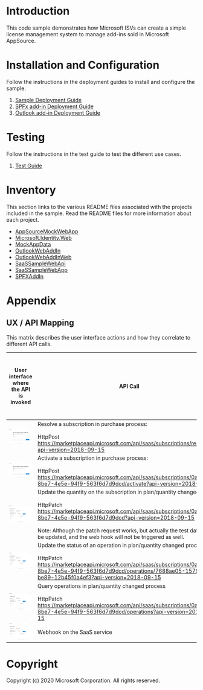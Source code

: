 # Introduction 
This code sample demonstrates how Microsoft ISVs can create a simple license management system to manage add-ins sold in Microsoft AppSource.

# Installation and Configuration
Follow the instructions in the deployment guides to install and configure the sample.

1. [Sample Deployment Guide](/Deployment/DeploymentGuide.MD)
2. [SPFx add-in Deployment Guide](/Deployment/SPFx/DeploymentGuide.md)
3. [Outlook add-in Deployment Guide](/Deployment/AddIn/DeploymentGuide.md)

# Testing
Follow the instructions in the test guide to test the different use cases.

1. [Test Guide](/Test/TestGuide.md)

# Inventory
This section links to the various README files associated with the projects included in the sample.  Read the README files for more information about each project.

- [AppSourceMockWebApp](/MonetizationCodeSample/AppSourceMockWebApp/README.MD)
- [Microsoft.Identity.Web](/MonetizationCodeSample/Microsoft.Identity.Web/README.md)
- [MockAppData](/MonetizationCodeSample/MockAppData/README.MD)
- [OutlookWebAddIn](/MonetizationCodeSample/OutlookWebAddIn/README.MD)
- [OutlookWebAddInWeb](/MonetizationCodeSample/OutlookWebAddInWeb/README.MD)
- [SaaSSampleWebApi](/MonetizationCodeSample/SaaSSampleWebApi/README.MD)
- [SaaSSampleWebApp](/MonetizationCodeSample/SaaSSampleWebApp/README.MD)
- [SPFXAddIn](/MonetizationCodeSample/SPFXAddIn/README.md)

# Appendix

## UX / API Mapping

This matrix describes the user interface actions and how they correlate to different API calls.

| User interface where the API is invoked  | API Call                                                                                                                                                                                                                                                                                                                                                                    | Mock API Exists | Mock API Works | Can we test the Mock API without the offer being published to the public? | Can we test the Production API without the offer being published to the public? |
|------------------------------------------|-----------------------------------------------------------------------------------------------------------------------------------------------------------------------------------------------------------------------------------------------------------------------------------------------------------------------------------------------------------------------------|-----------------|----------------|---------------------------------------------------------------------------|---------------------------------------------------------------------------------|
| ![](images/contoso_app_purchase.png)     | Resolve a subscription in purchase process: <br/><br/>HttpPost<br/> https://marketplaceapi.microsoft.com/api/saas/subscriptions/resolve?api-version=2018-09-15                                                                                                                                                                                                              | Yes             | Yes            | Yes                                                                       | No                                                                              |
| ![](images/contoso_app_purchase.png)     | Activate a subscription in purchase process:<br/><br/>HttpPost<br/> https://marketplaceapi.microsoft.com/api/saas/subscriptions/0aa95e32-8be7-4e5e-94f9-563f6d7d9dcd/activate?api-version=2018-09-15                                                                                                                                                                        | Yes             | Yes            | Yes                                                                       | No                                                                              |
| ![](images/contoso_app_quantity.png)     | Update the quantity on the subscription in plan/quantity changed process<br/><br/>HttpPatch<br/> https://marketplaceapi.microsoft.com/api/saas/subscriptions/0aa95e32-8be7-4e5e-94f9-563f6d7d9dcd?api-version=2018-09-15 <br/><br/> Note: Although the patch request works, but actually the test data will not be updated, and the web hook will not be triggered as well. | Yes             | Yes            | No                                                                        | No                                                                              |
| ![](images/contoso_app_quantity.png)     | Update the status of an operation in plan/quantity changed process<br/><br/>HttpPatch<br/> https://marketplaceapi.microsoft.com/api/saas/subscriptions/0aa95e32-8be7-4e5e-94f9-563f6d7d9dcd/operations/7688ae05-1579-4fdd-be89-12b45f0a4ef3?api-version=2018-09-15                                                                                                          | Yes             | Yes            | No                                                                        | No                                                                              |
| ![](images/contoso_app_quantity.png)     | Query operations in plan/quantity changed process<br/><br/>HttpPatch<br/> https://marketplaceapi.microsoft.com/api/saas/subscriptions/0aa95e32-8be7-4e5e-94f9-563f6d7d9dcd/operations?api-version=2018-09-15                                                                                                                                                                | Yes             | Yes            | Yes                                                                       | No                                                                              |
| ![](images/contoso_app_quantity.png)     | Webhook on the SaaS service                                                                                                                                                                                                                                                                                                                                                 | No              | No             | No                                                                        | No                                                                              |

# Copyright

Copyright (c) 2020 Microsoft Corporation. All rights reserved.
